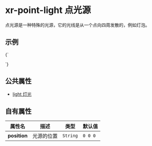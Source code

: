 # xr-point-light 点光源

点光源是一种特殊的光源，它的光线是从一个点向四周发散的，例如灯泡。

## 示例

<CodeLive>
{`
<style>
  xr-point-light {
    animation: rotate 10s linear infinite;
    ---inspect: 'scale: 5';
  }
  @keyframes rotate {
    from {
      ---diffuse: red;
      ---position: 0 -0.3 0;
    }
    30% {
      ---diffuse: yellow;
    }
    50% {
      ---position: 0 1 0;
    }
    60% {
      ---diffuse: blue;
    }
    to {
      ---diffuse: green;
      ---position: 0 -0.3 0;
    }
  }
</style>

<xr-scene env-intensity="0.05" background="#000">
  <xr-gui>
    <xr-gui-folder source="xr-point-light"></xr-gui-folder>
  </xr-gui>

  <xr-camera radius="3"></xr-camera>
  <xr-point-light intensity="3" shadow-caster="xr-mesh"></xr-point-light>
  <xr-mesh geometry="primitive://sphere" position="-1 0 0"></xr-mesh>
  <xr-mesh geometry="primitive://box" position="1 0 0"></xr-mesh>
  <xr-mesh geometry="primitive://plane?size=10" position="0 -0.8 0" rotation="90 0 0"></xr-mesh>
  <xr-loading>
    <div class='loading'></div>
  </xr-loading>
</xr-scene>
`}
</CodeLive>

## 公共属性

- [light 灯光](/docs/component/light)

## 自有属性

| 属性名       | 描述       | 类型     | 默认值  |
| ------------ | ---------- | -------- | ------- |
| **position** | 光源的位置 | `String` | `0 0 0` |
